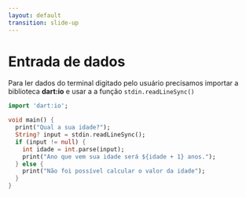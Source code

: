 ```yaml
---
layout: default
transition: slide-up
---
```


# Entrada de dados

<div>

Para ler dados do terminal digitado pelo usuário precisamos importar a biblioteca **dart:io** e usar a a função `stdin.readLineSync()`

</div>

```dart
import 'dart:io';

void main() {
  print("Qual a sua idade?");
  String? input = stdin.readLineSync();
  if (input != null) {
    int idade = int.parse(input);
    print("Ano que vem sua idade será ${idade + 1} anos.");
  } else {
    print("Não foi possível calcular o valor da idade");
  }
}

```
